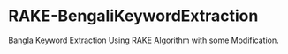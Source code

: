 # RAKE-BengaliKeywordExtraction
Bangla Keyword Extraction Using RAKE Algorithm with some Modification.
